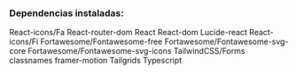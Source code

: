 ### Dependencias instaladas:
React-icons/Fa
React-router-dom
React
React-dom
Lucide-react
React-icons/Fi
Fortawesome/Fontawesome-free
Fortawesome/Fontawesome-svg-core
Fortawesome/Fontawesome-svg-icons
TailwindCSS/Forms
classnames
framer-motion
Tailgrids
Typescript
